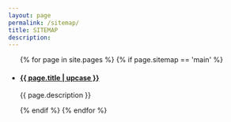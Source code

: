 ```yaml
---
layout: page
permalink: /sitemap/
title: SITEMAP
description: 
---
```


<ul class="post-list">
{% for page in site.pages %}
     {% if page.sitemap == 'main' %}
        <!-- initial for loop content goes here-->
    <li>
        <h4><a href="{{ page.url | prepend: site.baseurl }}">{{ page.title | upcase }}</a></h4>
      <p class="post-meta hug">{{ page.description }}</p>
      </li>
       {% endif %}
{% endfor %}
</ul>
